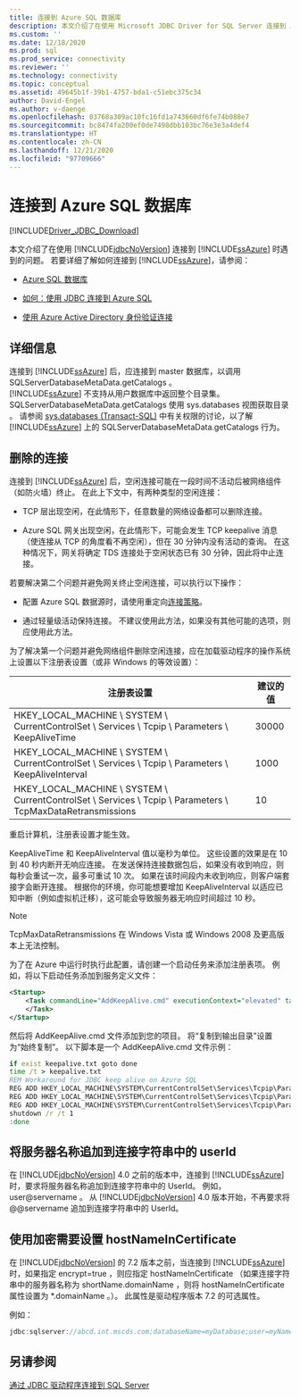 ```yaml
---
title: 连接到 Azure SQL 数据库
description: 本文介绍了在使用 Microsoft JDBC Driver for SQL Server 连接到 Azure SQL 数据库时遇到的问题。
ms.custom: ''
ms.date: 12/18/2020
ms.prod: sql
ms.prod_service: connectivity
ms.reviewer: ''
ms.technology: connectivity
ms.topic: conceptual
ms.assetid: 49645b1f-39b1-4757-bda1-c51ebc375c34
author: David-Engel
ms.author: v-daenge
ms.openlocfilehash: 03768a309ac10fc16fd1a743660df6fe74b088e7
ms.sourcegitcommit: bc8474fa200ef0de7498dbb103bc76e3e3a4def4
ms.translationtype: HT
ms.contentlocale: zh-CN
ms.lasthandoff: 12/21/2020
ms.locfileid: "97709666"
---
```

# <a name="connecting-to-an-azure-sql-database"></a>连接到 Azure SQL 数据库

[!INCLUDE[Driver_JDBC_Download](../../includes/driver_jdbc_download.md)]

本文介绍了在使用 [!INCLUDE[jdbcNoVersion](../../includes/jdbcnoversion_md.md)] 连接到 [!INCLUDE[ssAzure](../../includes/ssazure_md.md)] 时遇到的问题。 若要详细了解如何连接到 [!INCLUDE[ssAzure](../../includes/ssazure_md.md)]，请参阅：  
  
- [Azure SQL 数据库](/azure/sql-database/sql-database-technical-overview)  
  
- [如何：使用 JDBC 连接到 Azure SQL](/azure/sql-database/sql-database-connect-query-java)  

- [使用 Azure Active Directory 身份验证连接](connecting-using-azure-active-directory-authentication.md)  
  
## <a name="details"></a>详细信息

连接到 [!INCLUDE[ssAzure](../../includes/ssazure_md.md)] 后，应连接到 master 数据库，以调用 SQLServerDatabaseMetaData.getCatalogs  。  
[!INCLUDE[ssAzure](../../includes/ssazure_md.md)] 不支持从用户数据库中返回整个目录集。 SQLServerDatabaseMetaData.getCatalogs 使用 sys.databases 视图获取目录  。 请参阅 [sys.databases (Transact-SQL)](../../relational-databases/system-catalog-views/sys-databases-transact-sql.md) 中有关权限的讨论，以了解 [!INCLUDE[ssAzure](../../includes/ssazure_md.md)] 上的 SQLServerDatabaseMetaData.getCatalogs 行为。  
  
## <a name="connections-dropped"></a>删除的连接

连接到 [!INCLUDE[ssAzure](../../includes/ssazure_md.md)] 后，空闲连接可能在一段时间不活动后被网络组件（如防火墙）终止。 在此上下文中，有两种类型的空闲连接：  

- TCP 层出现空闲，在此情形下，任意数量的网络设备都可以删除连接。  

- Azure SQL 网关出现空闲，在此情形下，可能会发生 TCP keepalive 消息（使连接从 TCP 的角度看不再空闲），但在 30 分钟内没有活动的查询。 在这种情况下，网关将确定 TDS 连接处于空闲状态已有 30 分钟，因此将中止连接。  
  
若要解决第二个问题并避免网关终止空闲连接，可以执行以下操作：

* 配置 Azure SQL 数据源时，请使用重定向[连接策略](/azure/azure-sql/database/connectivity-architecture#connection-policy)。

* 通过轻量级活动保持连接。 不建议使用此方法，如果没有其他可能的选项，则应使用此方法。

为了解决第一个问题并避免网络组件删除空闲连接，应在加载驱动程序的操作系统上设置以下注册表设置（或非 Windows 的等效设置）：  
  
|注册表设置|建议的值|  
|----------------------|-----------------------|  
|HKEY_LOCAL_MACHINE \ SYSTEM \ CurrentControlSet \ Services \ Tcpip \ Parameters \ KeepAliveTime|30000|  
|HKEY_LOCAL_MACHINE \ SYSTEM \ CurrentControlSet \ Services \ Tcpip \ Parameters \ KeepAliveInterval|1000|  
|HKEY_LOCAL_MACHINE \ SYSTEM \ CurrentControlSet \ Services \ Tcpip \ Parameters \ TcpMaxDataRetransmissions|10|  
  
重启计算机，注册表设置才能生效。  

KeepAliveTime 和 KeepAliveInterval 值以毫秒为单位。 这些设置的效果是在 10 到 40 秒内断开无响应连接。 在发送保持连接数据包后，如果没有收到响应，则每秒会重试一次，最多可重试 10 次。 如果在该时间段内未收到响应，则客户端套接字会断开连接。 根据你的环境，你可能想要增加 KeepAliveInterval 以适应已知中断（例如虚拟机迁移），这可能会导致服务器无响应时间超过 10 秒。

> [!NOTE]
> TcpMaxDataRetransmissions 在 Windows Vista 或 Windows 2008 及更高版本上无法控制。

为了在 Azure 中运行时执行此配置，请创建一个启动任务来添加注册表项。  例如，将以下启动任务添加到服务定义文件：  


```xml
<Startup>  
    <Task commandLine="AddKeepAlive.cmd" executionContext="elevated" taskType="simple">  
    </Task>  
</Startup>  
```

然后将 AddKeepAlive.cmd 文件添加到您的项目。 将“复制到输出目录”设置为“始终复制”。 以下脚本是一个 AddKeepAlive.cmd 文件示例：  

```bat
if exist keepalive.txt goto done  
time /t > keepalive.txt  
REM Workaround for JDBC keep alive on Azure SQL  
REG ADD HKEY_LOCAL_MACHINE\SYSTEM\CurrentControlSet\Services\Tcpip\Parameters /v KeepAliveTime /t REG_DWORD /d 30000 >> keepalive.txt  
REG ADD HKEY_LOCAL_MACHINE\SYSTEM\CurrentControlSet\Services\Tcpip\Parameters /v KeepAliveInterval /t REG_DWORD /d 1000 >> keepalive.txt  
REG ADD HKEY_LOCAL_MACHINE\SYSTEM\CurrentControlSet\Services\Tcpip\Parameters /v TcpMaxDataRetransmissions /t REG_DWORD /d 10 >> keepalive.txt  
shutdown /r /t 1  
:done  
```

## <a name="appending-the-server-name-to-the-userid-in-the-connection-string"></a>将服务器名称追加到连接字符串中的 userId  

在 [!INCLUDE[jdbcNoVersion](../../includes/jdbcnoversion_md.md)] 4.0 之前的版本中，连接到 [!INCLUDE[ssAzure](../../includes/ssazure_md.md)] 时，要求将服务器名称追加到连接字符串中的 UserId。 例如，user@servername 。 从 [!INCLUDE[jdbcNoVersion](../../includes/jdbcnoversion_md.md)] 4.0 版本开始，不再要求将 @@servername 追加到连接字符串中的 UserId。  

## <a name="using-encryption-requires-setting-hostnameincertificate"></a>使用加密需要设置 hostNameInCertificate

在 [!INCLUDE[jdbcNoVersion](../../includes/jdbcnoversion_md.md)] 的 7.2 版本之前，当连接到 [!INCLUDE[ssAzure](../../includes/ssazure_md.md)] 时，如果指定 encrypt=true  ，则应指定 hostNameInCertificate  （如果连接字符串中的服务器名称为 shortName.domainName   ，则将 hostNameInCertificate  属性设置为 \*.domainName  。）。 此属性是驱动程序版本 7.2 的可选属性。

例如：

```java
jdbc:sqlserver://abcd.int.mscds.com;databaseName=myDatabase;user=myName;password=myPassword;encrypt=true;hostNameInCertificate=*.int.mscds.com;
```

## <a name="see-also"></a>另请参阅

[通过 JDBC 驱动程序连接到 SQL Server](connecting-to-sql-server-with-the-jdbc-driver.md)

